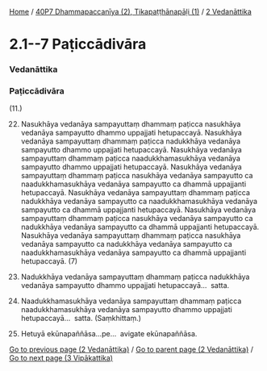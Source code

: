
[Home](/) / [40P7 Dhammapaccanīya (2), Tikapaṭṭhānapāḷi (1)](/tipitaka/40P7.md) / [2 Vedanāttika](/tipitaka/40P7/2.md)

# 2.1--7 Paṭiccādivāra

### Vedanāttika

### Paṭiccādivāra

(11.)

22. Nasukhāya vedanāya sampayuttaṃ dhammaṃ paṭicca nasukhāya vedanāya sampayutto dhammo uppajjati hetupaccayā. Nasukhāya vedanāya sampayuttaṃ dhammaṃ paṭicca nadukkhāya vedanāya sampayutto dhammo uppajjati hetupaccayā. Nasukhāya vedanāya sampayuttaṃ dhammaṃ paṭicca naadukkhamasukhāya vedanāya sampayutto dhammo uppajjati hetupaccayā. Nasukhāya vedanāya sampayuttaṃ dhammaṃ paṭicca nasukhāya vedanāya sampayutto ca naadukkhamasukhāya vedanāya sampayutto ca dhammā uppajjanti hetupaccayā. Nasukhāya vedanāya sampayuttaṃ dhammaṃ paṭicca nadukkhāya vedanāya sampayutto ca naadukkhamasukhāya vedanāya sampayutto ca dhammā uppajjanti hetupaccayā. Nasukhāya vedanāya sampayuttaṃ dhammaṃ paṭicca nasukhāya vedanāya sampayutto ca nadukkhāya vedanāya sampayutto ca dhammā uppajjanti hetupaccayā. Nasukhāya vedanāya sampayuttaṃ dhammaṃ paṭicca nasukhāya vedanāya sampayutto ca nadukkhāya vedanāya sampayutto ca naadukkhamasukhāya vedanāya sampayutto ca dhammā uppajjanti hetupaccayā. (7)

23. Nadukkhāya vedanāya sampayuttaṃ dhammaṃ paṭicca nadukkhāya vedanāya sampayutto dhammo uppajjati hetupaccayā…  satta.

24. Naadukkhamasukhāya vedanāya sampayuttaṃ dhammaṃ paṭicca naadukkhamasukhāya vedanāya sampayutto dhammo uppajjati hetupaccayā…  satta. (Saṃkhittaṃ.)

25. Hetuyā ekūnapaññāsa…pe…  avigate ekūnapaññāsa.

[Go to previous page (2 Vedanāttika)](/tipitaka/40P7/2.md) / [Go to parent page (2 Vedanāttika)](/tipitaka/40P7/2.md) / [Go to next page (3 Vipākattika)](/tipitaka/40P7/3.md)


